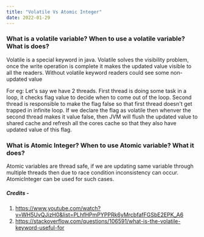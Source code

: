 ```yaml
---
title: "Volatile Vs Atomic Integer"
date: 2022-01-29
---
```


### What is a volatile variable? When to use a volatile variable? What is does?  
Volatile is a special keyword in java. Volatile solves the visibility problem, once the write operation is complete it makes the updated value visible to all the readers. Without volatile keyword readers could see some non-updated value  

For eg: Let's say we have 2 threads. First thread is doing some task in a loop, it checks flag value to decide when to come out of the loop. Second thread is responsible to make the flag false so that first thread doesn't get trapped in infinite loop. If we declare the flag as volatile then whenver the second thread makes it value false, then JVM will flush the updated value to shared cache and refresh all the cores cache so that they also have updated value of this flag.  
  

### What is Atomic Integer? When to use Atomic variable? What it does?
Atomic variables are thread safe, if we are updating same variable through multiple threads then due to race condition inconsistency can occur. AtomicInteger can be used for such cases.
  

##### Credits -  
1. https://www.youtube.com/watch?v=WH5UvQJizH0&list=PLhfHPmPYPPRk6yMrcbfafFGSbE2EPK_A6
2. https://stackoverflow.com/questions/106591/what-is-the-volatile-keyword-useful-for
